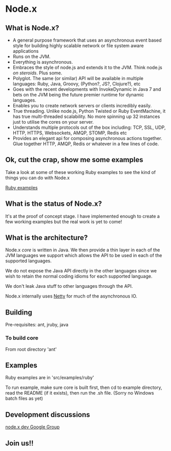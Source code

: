 # Node.x

## What is Node.x?

* A general purpose framework that uses an asynchronous event based style for building highly scalable network or file system aware applications
* Runs on the JVM.
* Everything is asynchronous.
* Embraces the style of node.js and extends it to the JVM. Think node.js *on steroids*. Plus some.
* Polyglot. The same (or similar) API will be available in multiple languages: Ruby, Java, Groovy, (Python?, JS?, Clojure?), etc
* Goes with the recent developments with InvokeDynamic in Java 7 and bets on the JVM being the future premier runtime for dynamic languages.
* Enables you to create network servers or clients incredibly easily.
* True threading. Unlike node.js, Python Twisted or Ruby EventMachine, it has true multi-threaded scalability. No more spinning up 32 instances just to utilise the cores on your server.
* Understands multiple protocols out of the box including: TCP, SSL, UDP, HTTP, HTTPS, Websockets, AMQP, STOMP, Redis etc
* Provides an elegant api for composing asynchronous actions together. Glue together HTTP, AMQP, Redis or whatever in a few lines of code.

## Ok, cut the crap, show me some examples

Take a look at some of these working Ruby examples to see the kind of things you can do with Node.x

[Ruby examples](node.x/tree/master/src/examples/ruby "Ruby examples")

## What is the status of Node.x?

It's at the proof of concept stage. I have implemented enough to create a few working examples but the real work is yet to come!

## What is the architecture?

Node.x *core* is written in Java. We then provide a thin layer in each of the JVM languages we support which allows the API to be used in each of the supported languages.

We do not expose the Java API directly in the other languages since we wish to retain the normal coding idioms for each supported language.

We don't leak Java stuff to other languages through the API.

Node.x internally uses [Netty](http://www.jboss.org/netty "Netty") for much of the asynchronous IO.

## Building

Pre-requisites: ant, jruby, java

### To build core

From root directory 'ant'

## Examples

Ruby examples are in 'src/examples/ruby'

To run example, make sure core is built first, then cd to example directory, read the README (if it exists), then run the .sh file. (Sorry no Windows batch files as yet)

## Development discussions

[node.x dev Google Group](http://groups.google.com/group/nodex-dev "Node.x dev")

## Join us!!




